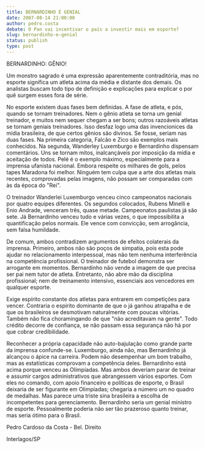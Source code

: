 ```yaml
---
title: BERNARDINHO É GENIAL
date: 2007-08-14 21:00:00
author: pedro.costa
debate: O Pan vai incentivar o país a investir mais em esporte?
slug: bernardinho-e-genial
status: publish 
type: post
---
```


BERNARDINHO: GÊNIO!  

  

Um monstro sagrado é uma expressão aparentemente contraditória, mas no esporte significa um atleta acima da média e distante dos demais. Os analistas buscam todo tipo de definição e explicações para explicar o por quê surgem esses fora de série.   

No esporte existem duas fases bem definidas. A fase de atleta, e pós, quando se tornam treinadores. Nem o gênio atleta se torna um genial treinador, e muitos nem sequer chegam a ser bons; outros razoáveis atletas se tornam geniais treinadores. Isso desfaz logo uma das invencionices da mídia brasileira, de que certos gênios são divinos. Se fosse, seriam nas duas fases. Na primeira categoria, Falcão e Zico são exemplos mais conhecidos. Na segunda, Wanderley Luxemburgo e Bernardinho dispensam comentários. Uns se tornam mitos, inalcançáveis por imposição da mídia e aceitação de todos. Pelé é o exemplo máximo, especialmente para a imprensa ufanista nacional. Embora respeite os milhares de gols, pelos tapes Maradona foi melhor. Ninguém tem culpa que a arte dos atletas mais recentes, comprovadas pelas imagens, não possam ser comparadas com às da época do "Rei".   

O treinador Wanderlei Luxemburgo venceu cinco campeonatos nacionais por quatro equipes diferentes. Os segundos colocados, Rubens Minelli e Enio Andrade, venceram três, quase metade. Campeonatos paulistas já são sete. Já Bernardinho venceu tudo e várias vezes, o que impossibilita a quantificação pelos normais. Ele vence com convicção, sem arrogância, sem falsa humildade.   

De comum, ambos contradizem argumentos de efeitos colaterais da imprensa. Primeiro, ambos não são poços de simpatia, pois esta pode ajudar no relacionamento interpessoal, mas não tem nenhuma interferência na competência profissional. O treinador de futebol demonstra ser arrogante em momentos. Bernardinho não vende a imagem de que precisa ser pai nem tutor de atleta. Entretanto, não abre mão da disciplina profissional; nem de treinamento intensivo, essenciais aos vencedores em qualquer esporte.  

Exige espírito constante dos atletas para entrarem em competições para vencer. Contraria o espírito dominante de que o já ganhou atrapalha e de que os brasileiros se desmotivam naturalmente com poucas vitórias. Também não fica choramingando de que "não acreditavam na gente". Todo crédito decorre de confiança, se não passam essa segurança não há por que cobrar credibilidade.   

Reconhecer a própria capacidade não auto-bajulação como grande parte da imprensa confunde-se. Luxemburgo, ainda não, mas Bernardinho já alcançou o ápice na carreira. Podem não desempenhar um bom trabalho, mas as estatísticas comprovam a competência deles. Bernardinho está acima porque venceu as Olimpíadas. Mas ambos deveriam parar de treinar e assumir cargos administrativos que abrangessem vários esportes. Com eles no comando, com apoio financeiro e políticas de esporte, o Brasil deixaria de ser figurante em Olimpíadas; chegaria a número um no quadro de medalhas. Mas parece uma triste sina brasileira a escolha de incompetentes para gerenciamento. Bernardinho seria um genial ministro de esporte. Pessoalmente poderia não ser tão prazeroso quanto treinar, mas seria ótimo para o Brasil.   

  

Pedro Cardoso da Costa - Bel. Direito  

 Interlagos/SP
